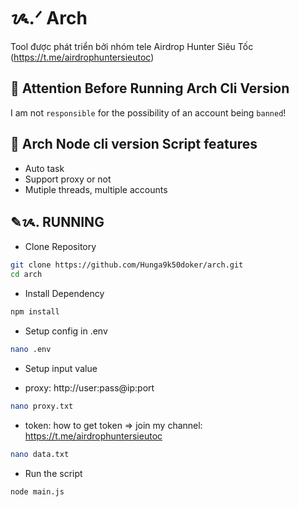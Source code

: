 # ᝰ.ᐟ Arch

Tool được phát triển bởi nhóm tele Airdrop Hunter Siêu Tốc (https://t.me/airdrophuntersieutoc)

## 🚨 Attention Before Running Arch Cli Version

I am not `responsible` for the possibility of an account being `banned`!

## 📎 Arch Node cli version Script features

- Auto task
- Support proxy or not
- Mutiple threads, multiple accounts

## ✎ᝰ. RUNNING

- Clone Repository

```bash
git clone https://github.com/Hunga9k50doker/arch.git
cd arch
```

- Install Dependency

```bash
npm install
```

- Setup config in .env

```bash
nano .env
```

- Setup input value

* proxy: http://user:pass@ip:port

```bash
nano proxy.txt
```

- token: how to get token => join my channel: https://t.me/airdrophuntersieutoc

```bash
nano data.txt
```

- Run the script

```bash
node main.js
```
